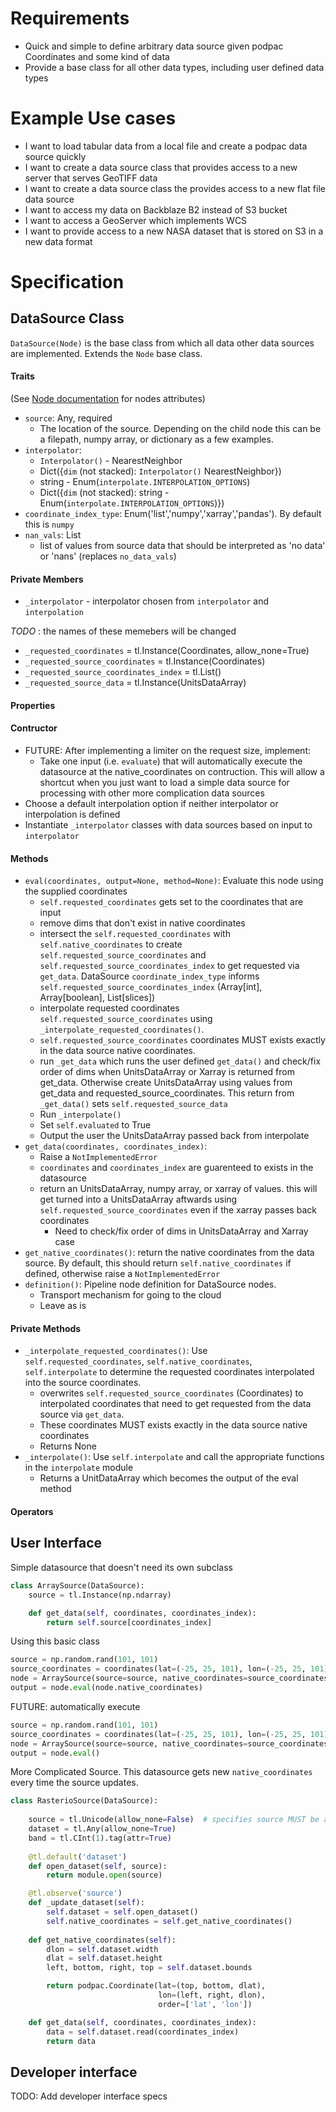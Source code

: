 # Requirements

* Quick and simple to define arbitrary data source given podpac Coordinates and some kind of data
* Provide a base class for all other data types, including user defined data types

# Example Use cases

* I want to load tabular data from a local file and create a podpac data source quickly
* I want to create a data source class that provides access to a new server that serves GeoTIFF data
* I want to create a data source class the provides access to a new flat file data source
* I want to access my data on Backblaze B2 instead of S3 bucket
* I want to access a GeoServer which implements WCS
* I want to provide access to a new NASA dataset that is stored on S3 in a new data format

# Specification

## DataSource Class

`DataSource(Node)` is the base class from which all data other data sources are implemented. Extends the `Node` base class.

#### Traits

(See [Node documentation](https://creare-com.github.io/podpac-docs/user/api/podpac.core.node.html#podpac.core.node.Node) for nodes attributes)

- `source`: Any, required
    + The location of the source. Depending on the child node this can be a filepath, numpy array, or dictionary as a few examples.
- `interpolator`: 
    - `Interpolator()` - NearestNeighbor
    - Dict({`dim` (not stacked): `Interpolator()` NearestNeighbor})
    - string - Enum(`interpolate.INTERPOLATION_OPTIONS`)
    - Dict({`dim` (not stacked): string - Enum(`interpolate.INTERPOLATION_OPTIONS`)})
- `coordinate_index_type`: Enum('list','numpy','xarray','pandas'). By default this is `numpy`
- `nan_vals`: List
    + list of values from source data that should be interpreted as 'no data' or 'nans' (replaces `no_data_vals`)

#### Private Members

- `_interpolator` - interpolator chosen from `interpolator` and `interpolation`

*TODO* : the names of these memebers will be changed

- `_requested_coordinates` = tl.Instance(Coordinates, allow_none=True)
- `_requested_source_coordinates` = tl.Instance(Coordinates)
- `_requested_source_coordinates_index` = tl.List()
- `_requested_source_data` = tl.Instance(UnitsDataArray)

#### Properties

#### Contructor

- FUTURE: After implementing a limiter on the request size, implement:
    + Take one input (i.e. `evaluate`) that will automatically execute the datasource at the native_coordinates on contruction. This will allow a shortcut when you just want to load a simple data source for processing with other more complication data sources
- Choose a default interpolation option if neither interpolator or interpolation is defined
- Instantiate `_interpolator`  classes with data sources based on input to `interpolator`

#### Methods

- `eval(coordinates, output=None, method=None)`: Evaluate this node using the supplied coordinates
    + `self.requested_coordinates` gets set to the coordinates that are input
    + remove dims that don't exist in native coordinates
    + intersect the `self.requested_coordinates` with `self.native_coordinates` to create `self.requested_source_coordinates` and `self.requested_source_coordinates_index` to get requested via `get_data`.  DataSource `coordinate_index_type` informs `self.requested_source_coordinates_index` (Array[int], Array[boolean], List[slices])
    + interpolate requested coordinates `self.requested_source_coordinates` using `_interpolate_requested_coordinates()`.
    + `self.requested_source_coordinates` coordinates MUST exists exactly in the data source native coordinates.
    + run `_get_data` which runs the user defined `get_data()` and check/fix order of dims when UnitsDataArray or Xarray is returned from get_data. Otherwise create UnitsDataArray using values from get_data and requested_source_coordinates. This return from `_get_data()` sets `self.requested_source_data`
    + Run `_interpolate()`
    + Set `self.evaluated` to True
    + Output the user the UnitsDataArray passed back from interpolate
- `get_data(coordinates, coordinates_index)`:
    + Raise a `NotImplementedError`
    + `coordinates` and `coordinates_index` are guarenteed to exists in the datasource
    + return an UnitsDataArray, numpy array, or xarray of values. this will get turned into a UnitsDataArray aftwards using `self.requested_source_coordinates` even if the xarray passes back coordinates
        * Need to check/fix order of dims in UnitsDataArray and Xarray case
- `get_native_coordinates()`: return the native coordinates from the data source. By default, this should return `self.native_coordinates` if defined, otherwise raise a `NotImplementedError`
- `definition()`: Pipeline node definition for DataSource nodes.
    + Transport mechanism for going to the cloud
    + Leave as is

#### Private Methods

- `_interpolate_requested_coordinates()`: Use `self.requested_coordinates`, `self.native_coordinates`, `self.interpolate` to determine the requested coordinates interpolated into the source coordinates.
    + overwrites `self.requested_source_coordinates` (Coordinates) to interpolated coordinates that need to get requested from the data source via `get_data`. 
    + These coordinates MUST exists exactly in the data source native coordinates
    + Returns None
- `_interpolate()`: Use `self.interpolate` and call the appropriate functions in the `interpolate` module
    + Returns a UnitDataArray which becomes the output of the eval method

#### Operators

## User Interface

Simple datasource that doesn't need its own subclass

```python
class ArraySource(DataSource):
    source = tl.Instance(np.ndarray)

    def get_data(self, coordinates, coordinates_index):
        return self.source[coordinates_index]
```

Using this basic class

```python
source = np.random.rand(101, 101)
source_coordinates = coordinates(lat=(-25, 25, 101), lon=(-25, 25, 101), order=['lat', 'lon'])
node = ArraySource(source=source, native_coordinates=source_coordinates)
output = node.eval(node.native_coordinates)
```

FUTURE: automatically execute

```python
source = np.random.rand(101, 101)
source_coordinates = coordinates(lat=(-25, 25, 101), lon=(-25, 25, 101), order=['lat', 'lon'])
node = ArraySource(source=source, native_coordinates=source_coordinates)
output = node.eval()
```

More Complicated Source. 
This datasource gets new `native_coordinates` every time the source updates.

```python
class RasterioSource(DataSource):
    
    source = tl.Unicode(allow_none=False)  # specifies source MUST be a Unicode
    dataset = tl.Any(allow_none=True)
    band = tl.CInt(1).tag(attr=True)
    
    @tl.default('dataset')
    def open_dataset(self, source):
        return module.open(source)

    @tl.observe('source')
    def _update_dataset(self):
        self.dataset = self.open_dataset()
        self.native_coordinates = self.get_native_coordinates()
        
    def get_native_coordinates(self):
        dlon = self.dataset.width
        dlat = self.dataset.height
        left, bottom, right, top = self.dataset.bounds

        return podpac.Coordinate(lat=(top, bottom, dlat),
                                 lon=(left, right, dlon),
                                 order=['lat', 'lon'])

    def get_data(self, coordinates, coordinates_index):
        data = self.dataset.read(coordinates_index)
        return data
```

## Developer interface


TODO: Add developer interface specs
